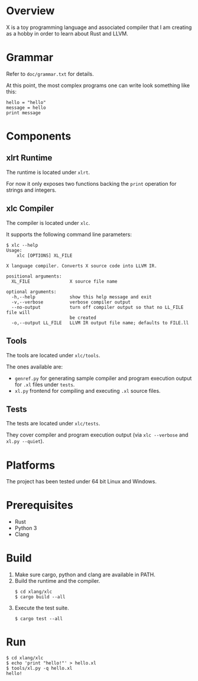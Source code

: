 # Overview
X is a toy programming language and associated compiler that I am creating as a hobby in order to learn about Rust and LLVM.

# Grammar
Refer to ```doc/grammar.txt``` for details.

At this point, the most complex programs one can write look something like this:
```
hello = "hello"
message = hello
print message
```

# Components

## xlrt Runtime
The runtime is located under ```xlrt```.

For now it only exposes two functions backing the ```print``` operation for strings and integers.

## xlc Compiler
The compiler is located under ```xlc```.

It supports the following command line parameters:
```
$ xlc --help
Usage:
    xlc [OPTIONS] XL_FILE

X language compiler. Converts X source code into LLVM IR.

positional arguments:
  XL_FILE               X source file name

optional arguments:
  -h,--help             show this help message and exit
  -v,--verbose          verbose compiler output
  --no-output           turn off compiler output so that no LL_FILE file will
                        be created
  -o,--output LL_FILE   LLVM IR output file name; defaults to FILE.ll
```

## Tools
The tools are located under ```xlc/tools```.

The ones available are:

* ```genref.py``` for generating sample compiler and program execution output for ```.xl``` files under ```tests```.
* ```xl.py``` frontend for compiling and executing ```.xl``` source files.

## Tests
The tests are located under ```xlc/tests```.

They cover compiler and program execution output (via ```xlc --verbose``` and ```xl.py --quiet```).

# Platforms
The project has been tested under 64 bit Linux and Windows.

# Prerequisites
* Rust
* Python 3
* Clang

# Build

1. Make sure cargo, python and clang are available in PATH.
2. Build the runtime and the compiler.
    ```
    $ cd xlang/xlc
    $ cargo build --all
    ```
3. Execute the test suite.
    ```
    $ cargo test --all
    ```

# Run
```
$ cd xlang/xlc
$ echo 'print "hello!"' > hello.xl
$ tools/xl.py -q hello.xl
hello!
```
